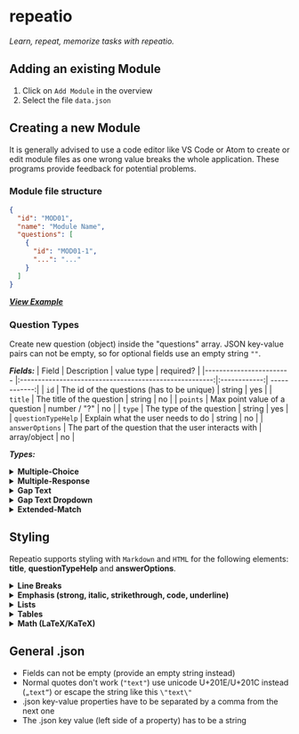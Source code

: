 # repeatio

_Learn, repeat, memorize tasks with repeatio._

## Adding an existing Module

1. Click on ```Add Module``` in the overview
2. Select the file ```data.json```

## Creating a new Module

It is generally advised to use a code editor like VS Code or Atom to create or edit module files as one wrong value breaks the whole application.
These programs provide feedback for potential problems.

### Module file structure

```json
{
  "id": "MOD01",
  "name": "Module Name",
  "questions": [
    {
      "id": "MOD01-1",
      "...": "..."
    }
  ]
}
```

**_[View Example](/public/data.json)_**

### Question Types

Create new question (object) inside the "questions" array.
JSON key-value pairs can not be empty, so for optional fields use an empty string `""`.

**_Fields:_**
| Field                   |                   Description                          | value type   |  required?   |
|------------------------ |:------------------------------------------------------:|:------------:| ------------:|
| ```id```                |  The id of the questions (has to be unique)            | string       |      yes     |
| ```title```             |  The title of the question                             | string       |      no      |
| ```points```            |  Max point value of a question                         | number / "?" |      no      |
| ```type```              |  The type of the question                              | string       |      yes     |
| ```questionTypeHelp```  |  Explain what the user needs to do                     | string       |      no      |
| ```answerOptions```     |  The part of the question that the user interacts with | array/object |      no      |

**_Types:_**

<details>
  <summary><b>Multiple-Choice</b></summary>

  <p>Multiple-Choice questions have <b>exactly one</b> correct answer and are characterized by a circle in front of each option.<p>

  <i><b>.json:</b></i>

  ```json
  {
    "id": "MOD01-1",
    "title": "This question is of the type Multiple-Choice. Exactly _**one**_ correct answer must be selected. A circle in front of each option can help to identify this kind of question. How many options can be correct?",
    "points": 5,
    "type": "multiple-choice",
    "questionTypeHelp": "Please choose the correct answer.",
    "answerOptions": [
      {
        "id": "option-0",
        "text": "All options can be correct",
        "isCorrect": false
      },
      {
        "id": "option-1",
        "text": "One or more options can be correct",
        "isCorrect": false
      },
      {
        "id": "option-2",
        "text": "No option can be correct",
        "isCorrect": false
      },
      {
        "id": "option-3",
        "text": "Exactly one option can be correct",
        "isCorrect": true
      }
    ]
  }
  ```

</details>

<details>
  <summary><b>Multiple-Response</b></summary>

  <p>Multiple-Response questions can have <b>multiple</b> correct answers and are characterized by a square in front of each option.<p>

  <b><i>.json:</i></b>

  ```json
  {
    "id": "MOD01-2",
    "title": "Multiple Response questions have _**at least one**_ correct answer. This type of question is represented by a square in front of each option. <br /> Please note that _**all**_ correct options must be selected, otherwise there will be no points awarded.<br /> How many options can be correct?",
    "points": 5,
    "type": "multiple-response",
    "questionTypeHelp": "Please choose the correct answer(s).",
    "answerOptions": [
      {
        "id": "option-0",
        "text": "All options can be correct",
        "isCorrect": true
      },
      {
        "id": "option-1",
        "text": "One or more options can be correct",
        "isCorrect": true
      },
      {
        "id": "option-2",
        "text": "No option can be correct",
        "isCorrect": false
      },
      {
        "id": "option-3",
        "text": "One option can be correct",
        "isCorrect": true
      },
      {
        "id": "option-4",
        "text": "This question type is identical with Multiple-Choice questions",
        "isCorrect": false
      },
      {
        "id": "option-5",
        "text": "Half points can be awarded if 50% of the options are correct",
        "isCorrect": false
      }
    ]
  }
  ```

</details>

<details>
  <summary><b>Gap Text</b></summary>

  <p>Gap Text questions require the user to fill in the missing words. A gap is created by a square bracket.<p>

  <b><i>.json:</i></b>

  ```json
  {
    "id": "MOD-3",
    "title": "This is a question of the type gap text. Each gap has to be filled with the correct word.<br /> Please note that spelling mistakes are _**not tolerated**_ but partial points are awarded for a correct gap.<br /> If different words are correct for one gap, you only need to input one but the correction will show all separated by a semicolon (;). The following text has three gaps that have to be filled.",
    "points": 5,
    "type": "gap-text",
    "questionTypeHelp": "Fill in the blanks.",
    "answerOptions": {
      "text": "A gap text question can have multiple []. A [] separates the correct words for one gap. When answering a question the user has to use the correct spelling because spelling mistakes are [] tolerated.",
      "correctGapValues": [
        [
          "gaps"
        ],
        [
          "semicolon",
          ";"
        ],
        [
          "not"
        ]
      ]
    }
  }
  ```

</details>

<details>
  <summary><b>Gap Text Dropdown</b></summary>

  <p>The question type Gap Text Dropdown requires the user to select the correct answer for a gap from a dropdown list. A gap is created by a square bracket.<p>

  <b><i>.json:</i></b>

  ```json
  {
    "id": "MOD01-4",
    "title": "This is a question of the type gap text with preselected values for each gap. Each gap is rated independently, meaning that part points are possible. Choose the correct values for each gap in the following text.",
    "points": 5,
    "type": "gap-text-dropdown",
    "questionTypeHelp": "Fill in the blanks with the **correct** Values!",
    "answerOptions": {
      "text": "Possible values for each gap can be selected from a []-list. If the user answers 50% of the gaps correctly, he will be awarded [] of the points.",
      "dropdowns": [
        {
          "id": "select-0",
          "options": [
            "Dropdown",
            "Pickup",
            "empty"
          ],
          "correct": "Dropdown"
        },
        {
          "id": "select-1",
          "options": [
            "0%",
            "25%",
            "50%",
            "75%",
            "100%"
          ],
          "correct": "50%"
        }
      ]
    }
  }
  ```

</details>

<details>
  <summary><b>Extended-Match</b></summary>

  <p>Connect the dots with the extended-match question type.<p>

  <b><i>.json:</i></b>

  ```json
  {
    "id": "MOD01-5",
    "title": "This is a question of the type Extended Match. The values of the left side have to be connected to the values of the right side but not all values have to be connected. A value can be selected by clicking on the circle. Dragging is currently not supported.<br /> Please note that _**all**_ correct options must be connected, otherwise there will be no points awarded. Please connect the following values.",
    "points": 5,
    "type": "extended-match",
    "questionTypeHelp": "Connect the dots.",
    "answerOptions": {
      "leftSide": [
        {
          "id": "left-0",
          "text": "Hello"
        },
        {
          "id": "left-1",
          "text": "7+4"
        }
      ],
      "rightSide": [
        {
          "id": "right-0",
          "text": "World"
        },
        {
          "id": "right-1",
          "text": "20"
        },
        {
          "id": "right-2",
          "text": "11"
        }
      ],
      "correctMatches": [
        {
          "left": "left-0",
          "right": "right-0"
        },
        {
          "left": "left-1",
          "right": "right-2"
        }
      ]
    }
  }
  ```

</details>

## Styling

Repeatio supports styling with `Markdown` and `HTML` for the following elements: **title**, **questionTypeHelp** and **answerOptions**.

<details>
  <summary><b>Line Breaks</b></summary>
  
  <p>Line breaks are significantly easier to use in html.</p>

  <table>
    <tr>
      <th>Type</th>
      <th>Markdown</th>
      <th>HTML</th>
      <th>Result</th>
    </tr>
    <tr>
      <td>Single line break</td>
      <td>Top Text <code>\n\n</code> New line</td>
      <td>Top Text <code>&lt;br /&gt;</code> New line</td>
      <td>Top Text <br />New line</td>
    </tr>
    <tr>
      <td>Multiple line break</td>
      <td>This text is broken into <code>\n\n &ampnbsp;&ampnbsp; \n\n</code> multiple lines </td>
      <td>This text is broken into <code>&lt;br /&gt;</code><code>&lt;br /&gt;</code>multiple lines</td>
      <td>This text is broken into <br /> <br /> multiple lines</td>
    </tr>
  </table>
</details>

<details>
  <summary><b>Emphasis (strong, italic, strikethrough, code, underline)</b></summary>

  <table>
    <tr>
      <th>Type</th>
      <th>Markdown</th>
      <th>HTML</th>
      <th>Result</th>
    </tr>
    <tr>
      <td>strong</td>
      <td><code>**text**</code></td>
      <td><code>&lt;b&gt;text&lt;/b&gt;</code></td>
      <td><b>text</b></td>
    </tr>
    <tr>
      <td>italic</td>
      <td><code>*text*</code> or <code>_text_</code></td>
      <td><code>&lt;i&gt;text&lt;/i&gt;</code></td>
      <td><i>text</i></td>
    </tr>
    <tr>
      <td>strong and italic</td>
      <td><code>**_text_**</code></td>
      <td><code>&lt;b&gt;&lt;i&gt;text&lt;/i&gt;&lt;/b&gt;</code></td>
      <td><b><i>text</i></b></td>
    </tr>
    <tr>
      <td>strikethrough</td>
      <td><code>~~text~~</code></td>
      <td><code>&lt;s&gt;text&lt;/s&gt;</code></td>
      <td><s>text</s></td>
    </tr>
    <tr>
      <td>code</td>
      <td><code>`text`</code></td>
      <td><code>&lt;code&gt;text&lt;/code&gt;</code></td>
      <td><code>text</code></td>
    </tr>
    <tr>
      <td>underline</td>
      <td></td>
      <td><code>&lt;u&gt;text&lt;/u&gt;</code></td>
      <td><u>text</u></td>
    </tr>
  </table>
</details>

<details>
  <summary><b>Lists</b></summary>

  <p>For a better readability the html lists in this example use line breaks. Remember that json doesn't allow line breaks, so everything needs to be in one line.</p>

  <table>
    <tr>
      <th>Type</th>
      <th>Markdown</th>
      <th>HTML</th>
      <th>Result</th>
    </tr>
    <tr>
      <td>Unordered List</td>
      <td><code>some text...\n - First unordered item\n - Another item\n - Last item\n\n</code><sup><a href="#footnote-html-1">[1]</a></sup></td>
      <td>

```html
some text...
<ul>
  <li>First unordered item</li>
  <li>Another item</li>
  <li>Last item</li>
</ul>
```

  </td>
      <td>
        <p>some text...</p>
        <ul>
          <li>First unordered list item</li>
          <li>Another item</li>
          <li>Last item</li>
        </ul>
      </td>
    </tr>
    <tr>
      <td>Ordered List</td>
      <td><code>some text...\n 1. First ordered item\n 2. Another item\n 3. Last item\n\n</code><sup><a href="#footnote-html-2">[2]</a></sup></td>
      <td>

```html
some text...
<ol>
  <li>First ordered list item</li>
  <li>Another item</li>
  <li>Last item</li>
</ol>
```

  </td>
      <td>
        <p>some text...</p>
        <ol>
          <li>First ordered list item</li>
          <li>Another item</li>
          <li>Last item</li>
        </ol>
      </td>  
    </tr>
  </table>
  <p id="footnote-html-1">[1]: Unordered list can use asterisks (<code>*</code>), minuses (<code>-</code>) or pluses (<code>+</code>). Don't forget the <code>\n</code> after each list item (+before the list) and <code>/n/n</code> to exit the list if there is any content after it!</p>
  <p id="footnote-html-2">[2]: Actual numbers don't matter, just that it's a number. Don't forget the <code>\n</code> after each list item (+before the list) and <code>/n/n</code> to exit the list if there is any content after it!</p>

</details>

<details>
  <summary><b>Tables</b></summary>

  <p>For a better readability the html table in this example use line breaks. Remember that json doesn't allow line breaks, so everything needs to be in one line.</p>

  <table>
    <tr>
      <th>Type</th>
      <th>Markdown</th>
      <th>HTML</th>
      <th>Result</th>
    </tr>
    <tr>
      <td>Table</td>
      <td><pre>some text...\n
| Heading 1 | Heading 2 |\n
| --------- | ----------- |\n
| Item 1    | Item 2 |\n
| Item 3    | Item 4 |\n\n </pre>
      <sup>
        <a href="#footnote-html-3">[3]</a>
        </sup>
      </td>
      <td>

```html
some text...
<table>
  <tr>
    <th>Heading 1</th>
    <th>Heading 2</th>
  </tr>
  <tr>
    <td>Item 1</td>
    <td>Item 2</td>
  </tr>
  <tr>
    <td>Item 3</td>
    <td>Item 4</td>
  </tr>
</table>
```

</td>
      <!-- Result -->
      <td>
        <p>some text...</p>
        <table>
          <tr>
            <th>Heading 1</th>
            <th>Heading 2</th>
          </tr>
          <tr>
            <td>Item 1</td>
            <td>Item 2</td>
          </tr>
          <tr>
            <td>Item 3</td>
            <td>Item 4</td>
          </tr>
        </table>
      </td>
    </tr>
  </table>
  <span id="footnote-html-3">[3]: Use the following syntax to align items in a markdown table (below the heading):
  <ul>
  <li><i>left</i> (<code>| :------- |</code>) is optional as it is identical to <code>| ------- |</code> </li><li><i>center</i> (<code>| :-------: |</code>)</li><li><i>right</i> (<code>| -------: |</code>)</li>
  </ul>
  </span>

</details>

<details>
  <summary><b>Math (LaTeX/KaTeX)</b></summary>

Repeatio uses KaTeX/LaTeX to render mathematical functions.
**[Here](/.github/Docs/KaTeX.md)** is a detailed guide.

Generally replace every single slash `\` with `\\` and use line breaks to separate the function (`\n\n` or `<br />`).

</details>

## General .json

- Fields can not be empty (provide an empty string instead)
- Normal quotes don't work (`"text"`) use unicode U+201E/U+201C instead (`„text“`) or escape the string like this `\"text\"`
- .json key-value properties have to be separated by a comma from the next one
- The .json key value (left side of a property) has to be a string

